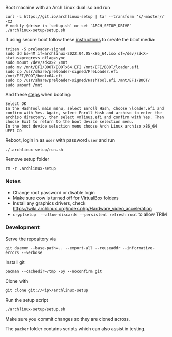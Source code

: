 Boot machine with an Arch Linux dual iso and run

    curl -L https://git.io/archlinux-setup | tar --transform 's/-master//' -xz
    # modify $drive in `setup.sh` or set `ARCH_SETUP_DRIVE`
    ./archlinux-setup/setup.sh

If using secure boot follow these [instructions](https://unix.stackexchange.com/a/361772) to create the boot media:

    trizen -S preloader-signed
    sudo dd bs=4M if=archlinux-2022.04.05-x86_64.iso of=/dev/sd<X> status=progress oflag=sync
    sudo mount /dev/sd<X>2 /mnt
    sudo mv /mnt/EFI/BOOT/BOOTx64.EFI /mnt/EFI/BOOT/loader.efi
    sudo cp /usr/share/preloader-signed/PreLoader.efi /mnt/EFI/BOOT/bootx64.efi
    sudo cp /usr/share/preloader-signed/HashTool.efi /mnt/EFI/BOOT/
    sudo umount /mnt

And these [steps](https://wiki.archlinux.org/index.php?title=Secure_Boot&oldid=559440#Booting_an_install_media) when booting:
    
    Select OK
    In the HashTool main menu, select Enroll Hash, choose \loader.efi and confirm with Yes. Again, select Enroll Hash and archiso to enter the archiso directory, then select vmlinuz.efi and confirm with Yes. Then choose Exit to return to the boot device selection menu.
    In the boot device selection menu choose Arch Linux archiso x86_64 UEFI CD

Reboot, login in as `user` with password `user` and run

    ./.archlinux-setup/run.sh

Remove setup folder

    rm -r .archlinux-setup

### Notes
- Change root password or disable login
- Make sure cow is turned off for VirtualBox folders
- Install any graphics drivers, check https://wiki.archlinux.org/index.php/Hardware_video_acceleration
- `cryptsetup  --allow-discards --persistent refresh root` to allow TRIM


### Development

Serve the repository via

    git daemon --base-path=.. --export-all --reuseaddr --informative-errors --verbose

Install git

    pacman --cachedir=/tmp -Sy --noconfirm git

Clone with

    git clone git://<ip>/archlinux-setup

Run the setup script

    ./archlinux-setup/setup.sh

Make sure you commit changes so they are cloned across.

The `packer` folder contains scripts which can also assist in testing.
